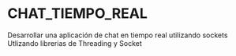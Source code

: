 # CHAT_TIEMPO_REAL
 Desarrollar una aplicación de chat en tiempo real utilizando sockets
Utlizando librerias de Threading y Socket
